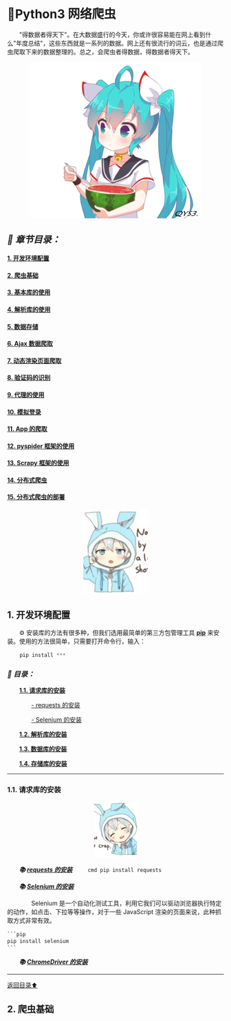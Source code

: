 # 💬Python3 网络爬虫 
&emsp;&emsp;"得数据者得天下"。在大数据盛行的今天，你或许很容易能在网上看到什么"年度总结"，这些东西就是一系列的数据。网上还有很流行的词云，也是通过爬虫爬取下来的数据整理的。总之，会爬虫者得数据，得数据者得天下。

<div align="center">
    <img src="https://github.com/fmw666/my-image-file/blob/master/images/anime/bluecutegirl1.gif" width="400">
</div>


## *📑 章节目录：*
#### [1. 开发环境配置](#1-开发环境配置-1)

#### [2. 爬虫基础](#2)

#### [3. 基本库的使用](#3)

#### [4. 解析库的使用](#4)

#### [5. 数据存储](#5)

#### [6. Ajax 数据爬取](#6)

#### [7. 动态渲染页面爬取](#7)

#### [8. 验证码的识别](#8)

#### [9. 代理的使用](#9)

#### [10. 模拟登录](#10)

#### [11. App 的爬取](#11)

#### [12. pyspider 框架的使用](#12)

#### [13. Scrapy 框架的使用](#13)

#### [14. 分布式爬虫](#14)

#### [15. 分布式爬虫的部署](#15)

<div align="center">
    <img src="https://github.com/fmw666/my-image-file/blob/master/images/anime/bluegirl1.jpg" width="150">
</div>

## 1. 开发环境配置
&emsp;&emsp;⚙ 安装库的方法有很多种，但我们选用最简单的第三方包管理工具 **[pip](#no-jump)** 来安装。使用的方法很简单，只需要打开命令行，输入：

```python
    pip install ***
```


### *📜 目录：*
&emsp;&emsp;**[1.1. 请求库的安装](#11-请求库的安装)**

&emsp;&emsp;&emsp;&emsp;[- requests 的安装](#1.1.1)

&emsp;&emsp;&emsp;&emsp;[- Selenium 的安装](#1.1.2)

&emsp;&emsp;**[1.2. 解析库的安装](#1.2)**

&emsp;&emsp;**[1.3. 数据库的安装](#1.3)**

&emsp;&emsp;**[1.4. 存储库的安装](#1.4)**

---

### 1.1. 请求库的安装

  <div align="center">
      <img src="https://github.com/fmw666/my-image-file/blob/master/images/anime/bluegirl2.jpg" width="100">
  </div>
  
&emsp;&emsp;***📚 [requests 的安装](#1.1.1)*** <a name="1.1.1"></a>
&emsp;&emsp;
    ```cmd
    pip install requests
    ```
    
&emsp;&emsp;***📚 [Selenium 的安装](#1.1.2)*** <a name="1.1.2"></a>
  
&emsp;&emsp;&emsp;&emsp;Selenium 是一个自动化测试工具，利用它我们可以驱动浏览器执行特定的动作，如点击、下拉等等操作，对于一些 JavaScript 渲染的页面来说，此种抓取方式非常有效。
    
    ```pip
    pip install selenium
    ```
    
&emsp;&emsp;***📚 [ChromeDriver 的安装](#1.1.3)*** 
    

---

[返回目录⬆](#-章节目录)

<a name="2"></a>
## 2. 爬虫基础

